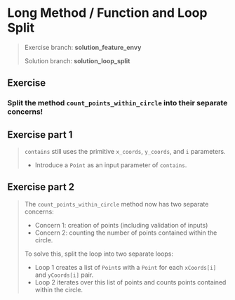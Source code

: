 # Long Method / Function and Loop Split 

> Exercise branch: **solution_feature_envy**
>
> Solution branch: **solution_loop_split**

## Exercise

### Split the method ```count_points_within_circle``` into their separate concerns!

## Exercise part 1
> ```contains``` still uses the primitive ```x_coords```, ```y_coords```, and ```i``` parameters.
> 
> * Introduce a ```Point``` as an input parameter of ```contains```.

## Exercise part 2
> The ```count_points_within_circle``` method now has two separate concerns:
> * Concern 1: creation of points (including validation of inputs)
> * Concern 2: counting the number of points contained within the circle.
> 
> To solve this, split the loop into two separate loops:
>  * Loop 1 creates a list of ```Point```s with a ```Point``` for each ```xCoords[i]``` and ```yCoords[i]``` pair.
>  * Loop 2 iterates over this list of points and counts points contained within the circle.
